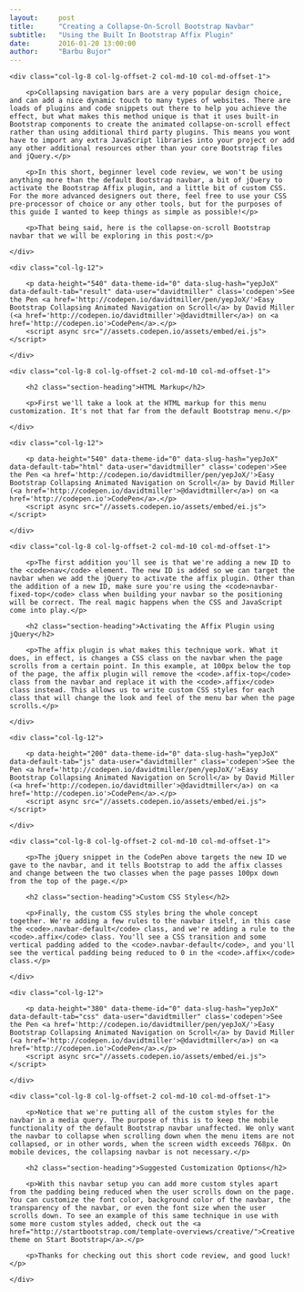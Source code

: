 ```yaml
---
layout:     post
title:      "Creating a Collapse-On-Scroll Bootstrap Navbar"
subtitle:   "Using the Built In Bootstrap Affix Plugin"
date:       2016-01-20 13:00:00
author:     "Barbu Bujor"
---
```


<div class="row">

	<div class="col-lg-8 col-lg-offset-2 col-md-10 col-md-offset-1">

		<p>Collapsing navigation bars are a very popular design choice, and can add a nice dynamic touch to many types of websites. There are loads of plugins and code snippets out there to help you achieve the effect, but what makes this method unique is that it uses built-in Bootstrap components to create the animated collapse-on-scroll effect rather than using additional third party plugins. This means you wont have to import any extra JavaScript libraries into your project or add any other additional resources other than your core Bootstrap files and jQuery.</p>

		<p>In this short, beginner level code review, we won't be using anything more than the default Bootstrap navbar, a bit of jQuery to activate the Bootstrap Affix plugin, and a little bit of custom CSS. For the more advanced designers out there, feel free to use your CSS pre-processor of choice or any other tools, but for the purposes of this guide I wanted to keep things as simple as possible!</p>

		<p>That being said, here is the collapse-on-scroll Bootstrap navbar that we will be exploring in this post:</p>

	</div>

	<div class="col-lg-12">

		<p data-height="540" data-theme-id="0" data-slug-hash="yepJoX" data-default-tab="result" data-user="davidtmiller" class='codepen'>See the Pen <a href='http://codepen.io/davidtmiller/pen/yepJoX/'>Easy Bootstrap Collapsing Animated Navigation on Scroll</a> by David Miller (<a href='http://codepen.io/davidtmiller'>@davidtmiller</a>) on <a href='http://codepen.io'>CodePen</a>.</p>
		<script async src="//assets.codepen.io/assets/embed/ei.js"></script>

	</div>

	<div class="col-lg-8 col-lg-offset-2 col-md-10 col-md-offset-1">

		<h2 class="section-heading">HTML Markup</h2>

		<p>First we'll take a look at the HTML markup for this menu customization. It's not that far from the default Bootstrap menu.</p>

	</div>

	<div class="col-lg-12">

		<p data-height="540" data-theme-id="0" data-slug-hash="yepJoX" data-default-tab="html" data-user="davidtmiller" class='codepen'>See the Pen <a href='http://codepen.io/davidtmiller/pen/yepJoX/'>Easy Bootstrap Collapsing Animated Navigation on Scroll</a> by David Miller (<a href='http://codepen.io/davidtmiller'>@davidtmiller</a>) on <a href='http://codepen.io'>CodePen</a>.</p>
		<script async src="//assets.codepen.io/assets/embed/ei.js"></script>

	</div>

	<div class="col-lg-8 col-lg-offset-2 col-md-10 col-md-offset-1">

		<p>The first addition you'll see is that we're adding a new ID to the <code>nav</code> element. The new ID is added so we can target the navbar when we add the jQuery to activate the affix plugin. Other than the addition of a new ID, make sure you're using the <code>navbar-fixed-top</code> class when building your navbar so the positioning will be correct. The real magic happens when the CSS and JavaScript come into play.</p>

		<h2 class="section-heading">Activating the Affix Plugin using jQuery</h2>

		<p>The affix plugin is what makes this technique work. What it does, in effect, is changes a CSS class on the navbar when the page scrolls from a certain point. In this example, at 100px below the top of the page, the affix plugin will remove the <code>.affix-top</code> class from the navbar and replace it with the <code>.affix</code> class instead. This allows us to write custom CSS styles for each class that will change the look and feel of the menu bar when the page scrolls.</p>

	</div>

	<div class="col-lg-12">

		<p data-height="200" data-theme-id="0" data-slug-hash="yepJoX" data-default-tab="js" data-user="davidtmiller" class='codepen'>See the Pen <a href='http://codepen.io/davidtmiller/pen/yepJoX/'>Easy Bootstrap Collapsing Animated Navigation on Scroll</a> by David Miller (<a href='http://codepen.io/davidtmiller'>@davidtmiller</a>) on <a href='http://codepen.io'>CodePen</a>.</p>
		<script async src="//assets.codepen.io/assets/embed/ei.js"></script>

	</div>

	<div class="col-lg-8 col-lg-offset-2 col-md-10 col-md-offset-1">

		<p>The jQuery snippet in the CodePen above targets the new ID we gave to the navbar, and it tells Bootstrap to add the affix classes and change between the two classes when the page passes 100px down from the top of the page.</p>

		<h2 class="section-heading">Custom CSS Styles</h2>

		<p>Finally, the custom CSS styles bring the whole concept together. We're adding a few rules to the navbar itself, in this case the <code>.navbar-default</code> class, and we're adding a rule to the <code>.affix</code> class. You'll see a CSS transition and some vertical padding added to the <code>.navbar-default</code>, and you'll see the vertical padding being reduced to 0 in the <code>.affix</code> class.</p>

	</div>

	<div class="col-lg-12">

		<p data-height="380" data-theme-id="0" data-slug-hash="yepJoX" data-default-tab="css" data-user="davidtmiller" class='codepen'>See the Pen <a href='http://codepen.io/davidtmiller/pen/yepJoX/'>Easy Bootstrap Collapsing Animated Navigation on Scroll</a> by David Miller (<a href='http://codepen.io/davidtmiller'>@davidtmiller</a>) on <a href='http://codepen.io'>CodePen</a>.</p>
		<script async src="//assets.codepen.io/assets/embed/ei.js"></script>

	</div>

	<div class="col-lg-8 col-lg-offset-2 col-md-10 col-md-offset-1">

		<p>Notice that we're putting all of the custom styles for the navbar in a media query. The purpose of this is to keep the mobile functionality of the default Bootstrap navbar unaffected. We only want the navbar to collapse when scrolling down when the menu items are not collapsed, or in other words, when the screen width exceeds 768px. On mobile devices, the collapsing navbar is not necessary.</p>

		<h2 class="section-heading">Suggested Customization Options</h2>

		<p>With this navbar setup you can add more custom styles apart from the padding being reduced when the user scrolls down on the page. You can customize the font color, background color of the navbar, the transparency of the navbar, or even the font size when the user scrolls down. To see an example of this same technique in use with some more custom styles added, check out the <a href="http://startbootstrap.com/template-overviews/creative/">Creative theme on Start Bootstrap</a>.</p>

		<p>Thanks for checking out this short code review, and good luck!</p>

	</div>

</div>
